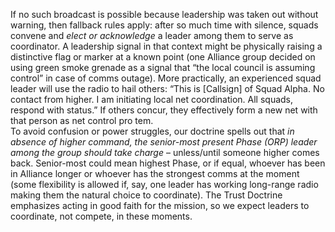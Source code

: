 If no such broadcast is possible because leadership was taken out without warning, then fallback rules apply: after so much time with silence, squads convene and _elect or acknowledge_ a leader among them to serve as coordinator. A leadership signal in that context might be physically raising a distinctive flag or marker at a known point (one Alliance group decided on using green smoke grenade as a signal that “the local council is assuming control” in case of comms outage). More practically, an experienced squad leader will use the radio to hail others: “This is [Callsign] of Squad Alpha. No contact from higher. I am initiating local net coordination. All squads, respond with status.” If others concur, they effectively form a new net with that person as net control pro tem.  
To avoid confusion or power struggles, our doctrine spells out that _in absence of higher command, the senior-most present Phase (ORP) leader among the group should take charge_ – unless/until someone higher comes back. Senior-most could mean highest Phase, or if equal, whoever has been in Alliance longer or whoever has the strongest comms at the moment (some flexibility is allowed if, say, one leader has working long-range radio making them the natural choice to coordinate). The Trust Doctrine emphasizes acting in good faith for the mission, so we expect leaders to coordinate, not compete, in these moments.